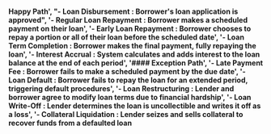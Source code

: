 #### Happy Path', "- Loan Disbursement : Borrower's loan application is approved", '- Regular Loan Repayment : Borrower makes a scheduled payment on their loan', '- Early Loan Repayment : Borrower chooses to repay a portion or all of their loan before the scheduled date', '- Loan Term Completion : Borrower makes the final payment, fully repaying the loan', '- Interest Accrual : System calculates and adds interest to the loan balance at the end of each period', '#### Exception Path', '- Late Payment Fee : Borrower fails to make a scheduled payment by the due date', '- Loan Default : Borrower fails to repay the loan for an extended period, triggering default procedures', '- Loan Restructuring : Lender and borrower agree to modify loan terms due to financial hardship', '- Loan Write-Off : Lender determines the loan is uncollectible and writes it off as a loss', '- Collateral Liquidation : Lender seizes and sells collateral to recover funds from a defaulted loan
